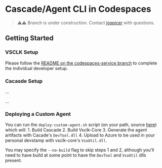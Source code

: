 # Cascade/Agent CLI in Codespaces

> ⚠⚠ Branch is under construction.  Contact [jospicer](josh.spicer@microsoft.com) with questions. 

## Getting Started

### VSCLK Setup

Please follow the [README on the codespaces-service branch](https://github.com/vsls-contrib/vscs-in-codespaces/blob/codespaces-service/README.md) to complete the individual developer setup.

### Cacasde Setup

...

...

### Deploying a Custom Agent

You can run the `deploy-custom-agent.sh` script (on your path, source [here](https://github.com/vsls-contrib/vscs-in-codespaces/blob/cascade-agent-cli/.codespaces/deploy-custom-agent.sh)) which will:
    1. Build Cascade
    2. Build Vsclk-Core
    3. Generate the agent artifacts with Cacade's `DevTool.dll`
    4. Upload to Azure to be used in your personal devstamp with vsclk-core's `VsoUtil.dll`.

You may specify the `--no-build` flag to skip steps 1 and 2, although you'll need to have build at some point to have the `DevTool` and `VsoUtil` dlls present.
